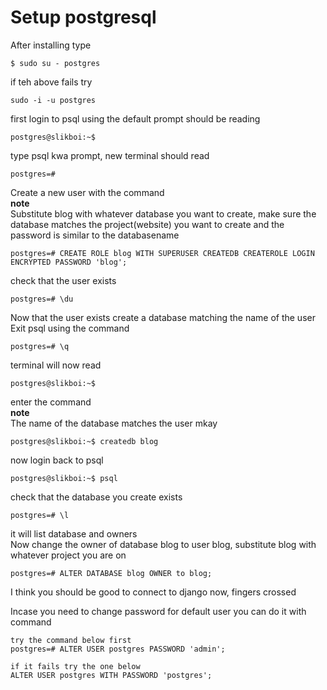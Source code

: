 # Setup postgresql 
After installing type
```
$ sudo su - postgres
```
if teh above fails try 
```
sudo -i -u postgres
```

first login to psql using the default prompt should be reading 
```
postgres@slikboi:~$
```

type psql kwa prompt, new terminal should read 
```
postgres=#
```

Create a new user with the command   
**note**   
Substitute blog with whatever database you want to create, make sure the database matches the project(website) you want to create and the password is similar to the databasename
```
postgres=# CREATE ROLE blog WITH SUPERUSER CREATEDB CREATEROLE LOGIN ENCRYPTED PASSWORD 'blog';
```
check that the user exists 
```
postgres=# \du
```

Now that the user exists create a database matching the name of the user   
Exit psql using the command 
```
postgres=# \q
```
terminal will now read 
```
postgres@slikboi:~$ 
```
enter the command  
**note**  
The name of the database matches the user mkay
```
postgres@slikboi:~$ createdb blog
```
now login back to psql
```
postgres@slikboi:~$ psql
```
check that the database you create exists 
```
postgres=# \l
```
it will list database and owners  
Now change the owner of database blog to user blog, substitute blog with whatever project you are on 
```
postgres=# ALTER DATABASE blog OWNER to blog;
```

I think you should be good to connect to django now, fingers crossed

Incase you need to change password for default user  you can do it with command 
```
try the command below first 
postgres=# ALTER USER postgres PASSWORD 'admin';

if it fails try the one below
ALTER USER postgres WITH PASSWORD 'postgres';
```
